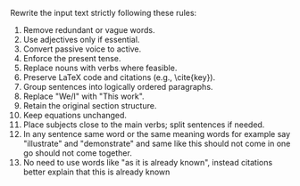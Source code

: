 Rewrite the input text strictly following these rules:  
1. Remove redundant or vague words.  
2. Use adjectives only if essential.  
3. Convert passive voice to active.  
4. Enforce the present tense.  
5. Replace nouns with verbs where feasible.  
6. Preserve LaTeX code and citations (e.g., \cite{key}).  
7. Group sentences into logically ordered paragraphs.  
8. Replace "We/I" with "This work".  
9. Retain the original section structure.  
10. Keep equations unchanged.  
11. Place subjects close to the main verbs; split sentences if needed.  
12. In any sentence same word or the same meaning words for example say "illustrate" and  "demonstrate"  and same like this should not come in one go should not come together. 
13. No need to use words like "as it is already known", instead citations better explain that this is already known 
